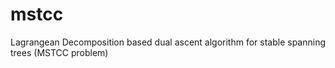# mstcc
Lagrangean Decomposition based dual ascent algorithm for stable spanning trees (MSTCC problem) 
